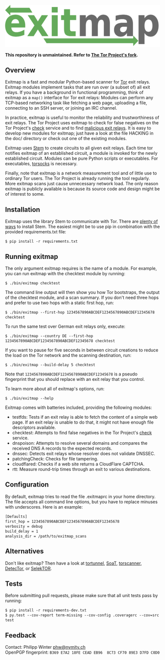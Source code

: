 ![exitmap logo](doc/logo.png)

**This repository is unmaintained.
Refer to [The Tor Project's fork](https://gitlab.torproject.org/tpo/network-health/exitmap).**

Overview
--------

Exitmap is a fast and modular Python-based scanner for
[Tor](https://www.torproject.org) exit relays.  Exitmap modules implement tasks
that are run over (a subset of) all exit relays.  If you have a background in
functional programming, think of exitmap as a `map()` interface for Tor exit
relays: Modules can perform any TCP-based networking task like fetching a web
page, uploading a file, connecting to an SSH server, or joining an IRC channel.

In practice, exitmap is useful to monitor the reliability and trustworthiness of
exit relays.  The Tor Project uses exitmap to check for false negatives on the
Tor Project's [check](https://check.torproject.org) service and to find
[malicious exit relays](http://www.cs.kau.se/philwint/spoiled_onions).  It is
easy to develop new modules for exitmap; just have a look at the file HACKING in
the doc/ directory or check out one of the existing modules.

Exitmap uses [Stem](https://stem.torproject.org) to create circuits to all given
exit relays.  Each time tor notifies exitmap of an established circuit, a module
is invoked for the newly established circuit.  Modules can be pure Python
scripts or executables.  For executables,
[torsocks](https://github.com/dgoulet/torsocks/) is necessary.

Finally, note that exitmap is a network measurement tool and of little use to
ordinary Tor users.  The Tor Project is already running the tool regularly.
More exitmap scans just cause unnecessary network load.  The only reason exitmap
is publicly available is because its source code and design might be of interest
to some.

Installation
------------

Exitmap uses the library Stem to communicate with Tor.  There are
[plenty of ways](https://stem.torproject.org/download.html) to install Stem.
The easiest might be to use pip in combination with the provided
requirements.txt file:

    $ pip install -r requirements.txt

Running exitmap
---------------

The only argument exitmap requires is the name of a module.  For example, you
can run exitmap with the checktest module by running:

    $ ./bin/exitmap checktest

The command line output will then show you how Tor bootstraps, the output of the
checktest module, and a scan summary.  If you don't need three hops and prefer
to use two hops with a static first hop, run:

    $ ./bin/exitmap --first-hop 1234567890ABCDEF1234567890ABCDEF12345678 checktest

To run the same test over German exit relays only, execute:

    $ ./bin/exitmap --country DE --first-hop 1234567890ABCDEF1234567890ABCDEF12345678 checktest

If you want to pause for five seconds in between circuit creations to reduce the
load on the Tor network and the scanning destination, run:

    $ ./bin/exitmap --build-delay 5 checktest

Note that `1234567890ABCDEF1234567890ABCDEF12345678` is a pseudo fingerprint
that you should replace with an exit relay that you control.

To learn more about all of exitmap's options, run:

    $ ./bin/exitmap --help

Exitmap comes with batteries included, providing the following modules:

* testfds: Tests if an exit relay is able to fetch the content of a simple
  web page.  If an exit relay is unable to do that, it might not have enough
  file descriptors available.
* checktest: Attempts to find false negatives in the Tor Project's
  [check](https://check.torproject.org) service.
* dnspoison: Attempts to resolve several domains and compares the received DNS A
  records to the expected records.
* dnssec: Detects exit relays whose resolver does not validate DNSSEC.
* patchingCheck: Checks for file tampering.
* cloudflared: Checks if a web site returns a CloudFlare CAPTCHA.
* rtt: Measure round-trip times through an exit to various destinations.

Configuration
-------------

By default, exitmap tries to read the file .exitmaprc in your home directory.
The file accepts all command line options, but you have to replace minuses with
underscores.  Here is an example:

    [Defaults]
    first_hop = 1234567890ABCDEF1234567890ABCDEF12345678
    verbosity = debug
    build_delay = 1
    analysis_dir = /path/to/exitmap_scans

Alternatives
------------

Don't like exitmap?  Then have a look at
[tortunnel](http://www.thoughtcrime.org/software/tortunnel/),
[SoaT](https://gitweb.torproject.org/torflow.git/tree/NetworkScanners/ExitAuthority/README.ExitScanning),
[torscanner](https://code.google.com/p/torscanner/),
[DetecTor](http://detector.io/DetecTor.html), or
[SelekTOR](https://www.dazzleships.net/selektor-for-linux/).

Tests
-----

Before submitting pull requests, please make sure that all unit tests pass by
running:

    $ pip install -r requirements-dev.txt
    $ py.test --cov-report term-missing --cov-config .coveragerc --cov=src test

Feedback
--------

Contact: Philipp Winter <phw@nymity.ch>  
OpenPGP fingerprint: `B369 E7A2 18FE CEAD EB96  8C73 CF70 89E3 D7FD C0D0`
